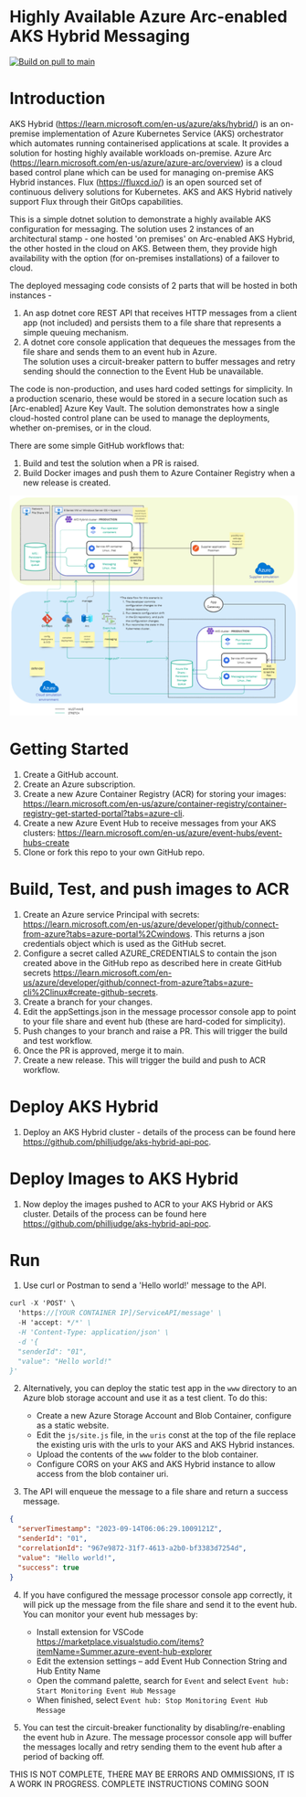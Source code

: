 # Highly Available Azure Arc-enabled AKS Hybrid Messaging

[![Build on pull to main](https://github.com/ianlcurtis1/ha-aks-hybrid-poc/actions/workflows/build.yml/badge.svg)](https://github.com/ianlcurtis1/ha-aks-hybrid-poc/actions/workflows/build.yml)

# Introduction 
AKS Hybrid (https://learn.microsoft.com/en-us/azure/aks/hybrid/) is an on-premise implementation of Azure Kubernetes Service (AKS) orchestrator which automates running containerised applications at scale. It provides a solution for hosting highly available workloads on-premise. Azure Arc (https://learn.microsoft.com/en-us/azure/azure-arc/overview) is a cloud based control plane which can be used for managing on-premise AKS Hybrid instances. Flux (https://fluxcd.io/) is an open sourced set of continuous delivery solutions for Kubernetes. AKS and AKS Hybrid natively support Flux through their GitOps capabilities. 


This is a simple dotnet solution to demonstrate a highly available AKS configuration for messaging. The solution uses 2 instances of an architectural stamp - one hosted 'on premises' on Arc-enabled AKS Hybrid, the other hosted in the cloud on AKS. Between them, they provide high availability with the option (for on-premises installations) of a failover to cloud.

The deployed messaging code consists of 2 parts that will be hosted in both instances -
1. An asp dotnet core REST API that receives HTTP messages from a client app (not included) and persists them to a file share that represents a simple queuing mechanism.
2. A dotnet core console application that dequeues the messages from the file share and sends them to an event hub in Azure.												
The solution uses a circuit-breaker pattern to buffer messages and retry sending should the connection to the Event Hub be unavailable.

The code is non-production, and uses hard coded settings for simplicity. In a production scenario, these would be stored in a secure location such as [Arc-enabled] Azure Key Vault. The solution demonstrates how a single cloud-hosted control plane can be used to manage the deployments, whether on-premises, or in the cloud.

There are some simple GitHub workflows that:		
1. Build and test the solution when a PR is raised.			
2. Build Docker images and push them to Azure Container Registry when a new release is created.

![Imgur](https://github.com/ianlcurtis1/ha-aks-hybrid-poc/blob/main/PoCHLArchitecture.png)

# Getting Started
1. Create a GitHub account.
2. Create an Azure subscription.
3. Create a new Azure Container Registry (ACR) for storing your images: https://learn.microsoft.com/en-us/azure/container-registry/container-registry-get-started-portal?tabs=azure-cli.
4. Create a new Azure Event Hub to receive messages from your AKS clusters: https://learn.microsoft.com/en-us/azure/event-hubs/event-hubs-create
5. Clone or fork this repo to your own GitHub repo.

# Build, Test, and push images to ACR
1. Create an Azure service Principal with secrets: https://learn.microsoft.com/en-us/azure/developer/github/connect-from-azure?tabs=azure-portal%2Cwindows. This returns a json credentials object which is used as the GitHub secret.
2. Configure a secret called AZURE_CREDENTIALS to contain the json created above in the GitHub repo as described here in create GitHub secrets https://learn.microsoft.com/en-us/azure/developer/github/connect-from-azure?tabs=azure-cli%2Clinux#create-github-secrets.  
3. Create a branch for your changes.
4. Edit the appSettings.json in the message processor console app to point to your file share and event hub (these are hard-coded for simplicity).
5. Push changes to your branch and raise a PR. This will trigger the build and test workflow.
6. Once the PR is approved, merge it to main. 
7. Create a new release. This will trigger the build and push to ACR workflow.

# Deploy AKS Hybrid
1. Deploy an AKS Hybrid cluster - details of the process can be found here https://github.com/philljudge/aks-hybrid-api-poc.

# Deploy Images to AKS Hybrid
1. Now deploy the images pushed to ACR to your AKS Hybrid or AKS cluster. Details of the process can be found here https://github.com/philljudge/aks-hybrid-api-poc.

# Run
1. Use curl or Postman to send a 'Hello world!' message to the API.
```c#
curl -X 'POST' \
  'https://[YOUR CONTAINER IP]/ServiceAPI/message' \
  -H 'accept: */*' \
  -H 'Content-Type: application/json' \
  -d '{
  "senderId": "01",
  "value": "Hello world!"
}'
```

2. Alternatively, you can deploy the static test app in the `www` directory to an Azure blob storage account and use it as a test client. To do this:
   - Create a new Azure Storage Account and Blob Container, configure as a static website.
   - Edit the `js/site.js` file, in the `uris` const at the top of the file replace the existing uris with the urls to your AKS and AKS Hybrid instances.
   - Upload the contents of the `www` folder to the blob container.
   - Configure CORS on your AKS and AKS Hybrid instance to allow access from the blob container uri.

3. The API will enqueue the message to a file share and return a success message.

```json 
{
  "serverTimestamp": "2023-09-14T06:06:29.1009121Z",
  "senderId": "01",
  "correlationId": "967e9872-31f7-4613-a2b0-bf3383d7254d",
  "value": "Hello world!",
  "success": true
}
```

4. If you have configured the message processor console app correctly, it will pick up the message from the file share and send it to the event hub. You can monitor your event hub messages by:
   - Install extension for VSCode https://marketplace.visualstudio.com/items?itemName=Summer.azure-event-hub-explorer		
   - Edit the extension settings – add Event Hub Connection String and Hub Entity Name
   - Open the command palette, search for `Event` and select `Event hub: Start Monitoring Event Hub Message`								
   - When finished, select `Event hub: Stop Monitoring Event Hub Message`

5. You can test the circuit-breaker functionality by disabling/re-enabling the event hub in Azure. The message processor console app will buffer the messages locally and retry sending them to the event hub after a period of backing off.

THIS IS NOT COMPLETE, THERE MAY BE ERRORS AND OMMISSIONS, IT IS A WORK IN PROGRESS. COMPLETE INSTRUCTIONS COMING SOON
